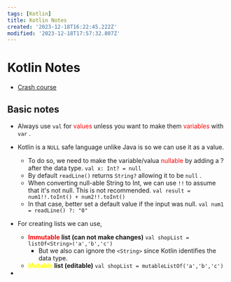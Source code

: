 ```yaml
---
tags: [Kotlin]
title: Kotlin Notes
created: '2023-12-18T16:22:45.222Z'
modified: '2023-12-18T17:57:32.807Z'
---
```


# Kotlin Notes
- [Crash course](https://www.youtube.com/watch?v=5flXf8nuq60)

## Basic notes

- Always use ```val``` for <font color="#ff0000">values</font> unless you want to make them <font color="#ff0000">variables</font> with ```var``` .

- Kotlin is a ```NULL``` safe language unlike Java is so we can use it as a value.
  - To do so, we need to make the variable/valua <font color="#ff0000">nullable</font> by adding a ? after the data type.
    ```val x: Int? = null```
  - By default ```readLine()``` returns ```String?``` allowing it to be ```null``` .
  - When converting null-able String to Int, we can use ```!!``` to assume that it's not null. This is not recommended.
    ```val result = num1!!.toInt() + num2!!.toInt()```
  - In that case, better set a default value if the input was null.
    ```val num1 = readLine() ?: "0"```

- For creating lists we can use,
  - **<font color="#ff0000">Immutable</font> list (can not make changes)**
    ```val shopList = listOf<String>('a','b','c')```
    - But we also can ignore the ```<String>``` since Kotlin identifies the data type.
  - **<font color="#ffff00">Mutable</font> list (editable)**
    ```val shopList = mutableListOf('a','b','c')```

- 